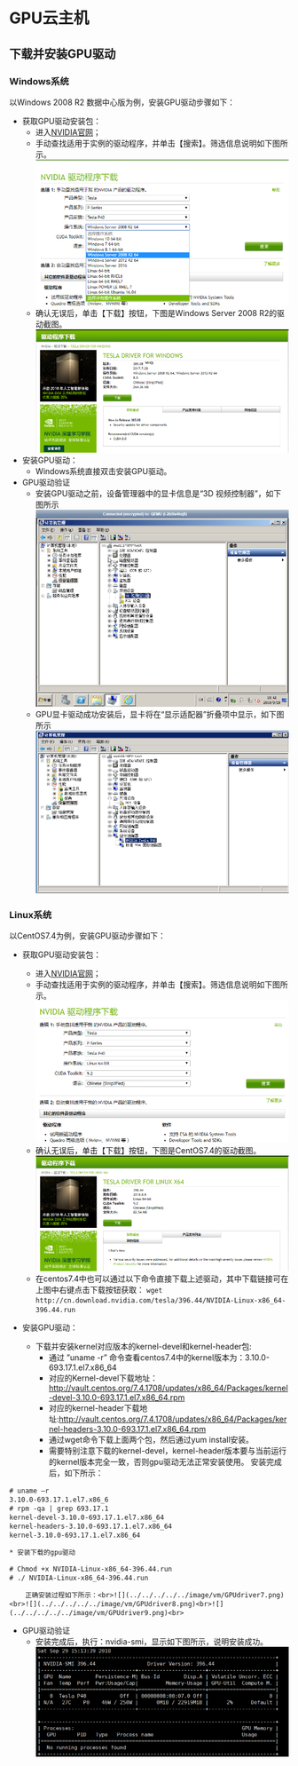 # GPU云主机


## 下载并安装GPU驱动

### Windows系统

以Windows 2008 R2 数据中心版为例，安装GPU驱动步骤如下：

* 获取GPU驱动安装包：
	* 进入[NVIDIA官网](https://www.nvidia.com/Download/Find.aspx)；
	* 手动查找适用于实例的驱动程序，并单击【搜索】。筛选信息说明如下图所示。<br>![](../../../../../image/vm/GPUdriver1.png)
	* 确认无误后，单击【下载】按钮，下图是Windows Server 2008 R2的驱动截图。<br>![](../../../../../image/vm/GPUdriver2.png)
* 安装GPU驱动：
	* Windows系统直接双击安装GPU驱动。
* GPU驱动验证
	* 安装GPU驱动之前，设备管理器中的显卡信息是“3D 视频控制器”，如下图所示<br>![](../../../../../image/vm/GPUdriver3.png)
	* GPU显卡驱动成功安装后，显卡将在“显示适配器”折叠项中显示，如下图所示<br>![](../../../../../image/vm/GPUdriver4.png)

### Linux系统

以CentOS7.4为例，安装GPU驱动步骤如下：

* 获取GPU驱动安装包：
	* 进入[NVIDIA官网](https://www.nvidia.com/Download/Find.aspx)；
	* 手动查找适用于实例的驱动程序，并单击【搜索】。筛选信息说明如下图所示。<br>![](../../../../../image/vm/GPUdriver5.png)
	* 确认无误后，单击【下载】按钮，下图是CentOS7.4的驱动截图。<br>![](../../../../../image/vm/GPUdriver6.png)
	* 在centos7.4中也可以通过以下命令直接下载上述驱动，其中下载链接可在上图中右键点击下载按钮获取：
	```wget http://cn.download.nvidia.com/tesla/396.44/NVIDIA-Linux-x86_64-396.44.run```
	
* 安装GPU驱动：
	* 下载并安装kernel对应版本的kernel-devel和kernel-header包:
		* 通过 ”uname -r” 命令查看centos7.4中的kernel版本为：3.10.0-693.17.1.el7.x86_64
		* 对应的Kernel-devel下载地址：http://vault.centos.org/7.4.1708/updates/x86_64/Packages/kernel-devel-3.10.0-693.17.1.el7.x86_64.rpm
		* 对应的kernel-header下载地址:http://vault.centos.org/7.4.1708/updates/x86_64/Packages/kernel-headers-3.10.0-693.17.1.el7.x86_64.rpm
		* 通过wget命令下载上面两个包，然后通过yum install安装。
		* 需要特别注意下载的kernel-devel，kernel-header版本要与当前运行的kernel版本完全一致，否则gpu驱动无法正常安装使用。
安装完成后，如下所示：
```
# uname –r
3.10.0-693.17.1.el7.x86_6
# rpm -qa | grep 693.17.1
kernel-devel-3.10.0-693.17.1.el7.x86_64
kernel-headers-3.10.0-693.17.1.el7.x86_64
kernel-3.10.0-693.17.1.el7.x86_64
```
	
	* 安装下载的gpu驱动
```
# Chmod +x NVIDIA-Linux-x86_64-396.44.run
# ./ NVIDIA-Linux-x86_64-396.44.run
```
		
		正确安装过程如下所示：<br>![](../../../../../image/vm/GPUdriver7.png)<br>![](../../../../../image/vm/GPUdriver8.png)<br>![](../../../../../image/vm/GPUdriver9.png)<br>
* GPU驱动验证
	* 安装完成后，执行：nvidia-smi，显示如下图所示，说明安装成功。![](../../../../../image/vm/GPUdriver10.png)
